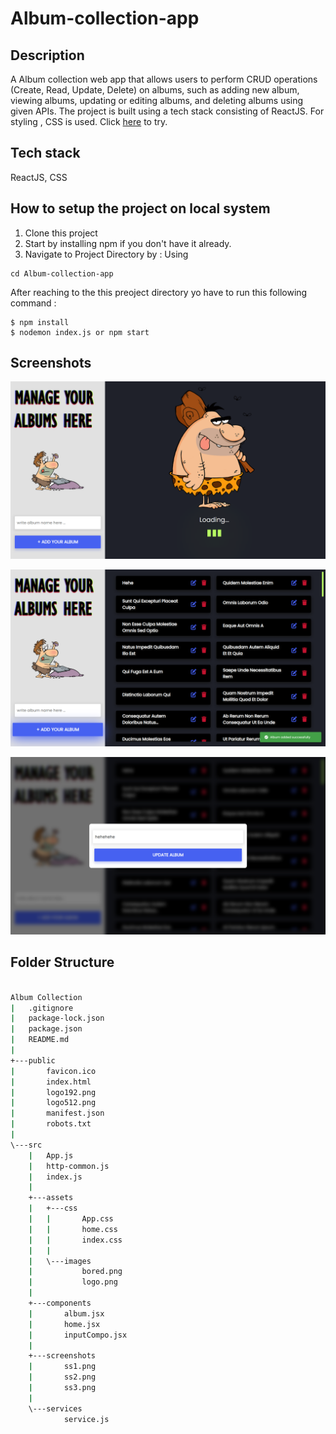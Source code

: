 # Album-collection-app
## Description
  A Album collection web app that allows users to perform CRUD operations (Create, Read, Update, Delete) on  albums, such as adding new album, viewing albums, updating or editing albums, and deleting albums using given APIs. The project is built using a tech stack consisting of ReactJS. For styling , CSS is used.
   Click [here](https://album-collection-react-cn.netlify.app/) to try.

## Tech stack
  ReactJS, CSS



## How to setup the project on local system
  1. Clone this project
  2. Start by installing npm if you don't have it already.
  3. Navigate to Project Directory by : Using
  ```
  cd Album-collection-app
  ```

  After reaching to the this preoject directory yo have to run this following command :
  ```
  $ npm install
  $ nodemon index.js or npm start
  ```

## Screenshots
  ![Screenshot 1](https://github.com/ashish88pal/albumCollectionCN/blob/c8f0c2dfa7a418a66583fb3a2ee1c68176bcaaf3/src/screenshots/ss1.png?raw=true)

  ![Screenshot 2](https://github.com/ashish88pal/albumCollectionCN/blob/c8f0c2dfa7a418a66583fb3a2ee1c68176bcaaf3/src/screenshots/ss2.png?raw=true)

![Screenshot 3](https://github.com/ashish88pal/albumCollectionCN/blob/c8f0c2dfa7a418a66583fb3a2ee1c68176bcaaf3/src/screenshots/ss3.png?raw=true)








  ## Folder Structure
```bash

Album Collection
|   .gitignore
|   package-lock.json
|   package.json
|   README.md
|
+---public
|       favicon.ico
|       index.html
|       logo192.png
|       logo512.png
|       manifest.json
|       robots.txt
|
\---src
    |   App.js
    |   http-common.js
    |   index.js
    |
    +---assets
    |   +---css
    |   |       App.css
    |   |       home.css
    |   |       index.css
    |   |
    |   \---images
    |           bored.png
    |           logo.png
    |
    +---components
    |       album.jsx
    |       home.jsx
    |       inputCompo.jsx
    |
    +---screenshots
    |       ss1.png
    |       ss2.png
    |       ss3.png
    |
    \---services
            service.js
```
